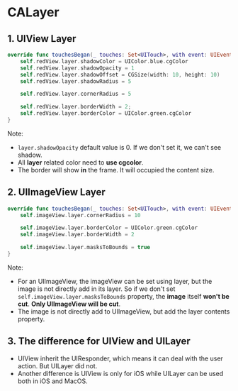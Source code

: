 # CALayer

## 1. UIView Layer

```swift
override func touchesBegan(_ touches: Set<UITouch>, with event: UIEvent?) {
    self.redView.layer.shadowColor = UIColor.blue.cgColor
    self.redView.layer.shadowOpacity = 1
    self.redView.layer.shadowOffset = CGSize(width: 10, height: 10)
    self.redView.layer.shadowRadius = 5

    self.redView.layer.cornerRadius = 5

    self.redView.layer.borderWidth = 2;
    self.redView.layer.borderColor = UIColor.green.cgColor
}
```

Note:

- `layer.shadowOpacity` default value is 0. If we don't set it, we can't see shadow.
- All **layer** related color need to **use cgcolor**.
- The border will show **in** the frame. It will occupied the content size.

## 2. UIImageView Layer

```swift
override func touchesBegan(_ touches: Set<UITouch>, with event: UIEvent?) {
    self.imageView.layer.cornerRadius = 10

    self.imageView.layer.borderColor = UIColor.green.cgColor
    self.imageView.layer.borderWidth = 2

    self.imageView.layer.masksToBounds = true
}
```

Note:

- For an UIImageView, the imageView can be set using layer, but the image is not directly add in its layer. So if we don't set `self.imageView.layer.masksToBounds` property, the **image** itself **won't be cut**. **Only UIImageView will be cut**.
- The image is not directly add to UIImageView, but add the layer contents property.

## 3. The difference for UIView and UILayer

- UIView inherit the UIResponder, which means it can deal with the user action. But UILayer did not.
- Another difference is UIView is only for iOS while UILayer can be used both in iOS and MacOS.